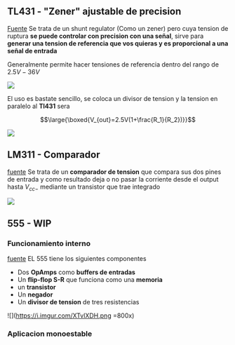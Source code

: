 
##  TL431 - "Zener" ajustable de precision

[Fuente](https://www.youtube.com/watch?v=ERiJ56brWoY)
Se trata de un shunt regulator (Como un zener) pero cuya tension de ruptura **se puede controlar con precision con una señal**, sirve para **generar una tension de referencia que vos quieras y es proporcional a una señal de entrada**

Generalmente permite hacer tensiones de referencia dentro del rango de $2.5V - 36V$

![](https://i.imgur.com/y79axDB.png)

El uso es bastate sencillo, se coloca un divisor de tension y la tension en paralelo al **Tl431** sera 

$$\large{\boxed{V_{out}=2.5V(1+\frac{R_1}{R_2})}}$$ 

![](https://i.imgur.com/fOlvYt9.png)

## LM311 - Comparador 


[fuente](https://www.youtube.com/watch?v=0ORvNa1jKiE&list=PLb_ph_WdlLDny2cGloFSxyRgO8B733jeo&index=117)
Se trata de un **comparador de tension** que compara sus dos pines de entrada y como resultado deja o no pasar la corriente desde el output hasta $V_{cc-}$ mediante un transistor que trae integrado


![](https://i.imgur.com/RJ9dJ0d.png)

##  555 - WIP


### Funcionamiento interno
[fuente](https://www.youtube.com/watch?v=BXUguU7KhFg&list=PLJK2qA__utziyUDvP6S2vh8ILazTBEqrz&index=1)
EL 555 tiene los siguientes componentes
* Dos **OpAmps** como **buffers de entradas**
* Un **flip-flop S-R** que funciona como una **memoria**
* un **transistor**
* Un **negador**
* Un **divisor de tension** de tres resistencias

![](https://i.imgur.com/XTvlXDH.png =800x)
### Aplicacion monoestable


<!--stackedit_data:
eyJoaXN0b3J5IjpbMTA5NzAwNzE1MywtNzE4NTA4NDc3LC0xNj
U3ODg2MDI1LDIwODM0NDIwMjEsLTE2MjUwNDc3MDFdfQ==
-->